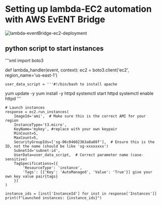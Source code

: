 # Setting up lambda-EC2 automation with AWS EvENT Bridge
![lambda-eventBridge-ec2-deployment](https://github.com/user-attachments/assets/abee8455-fddb-4ba5-97ad-02f2faa17bca)

## python script to start instances
'''xml 
import boto3

def lambda_handler(event, context):
    ec2 = boto3.client('ec2', region_name='us-east-1')
    
    user_data_script = '''#!/bin/bash to install apache
yum update -y
yum install -y httpd
systemctl start httpd
systemctl enable httpd
'''

    # Launch instances
    response = ec2.run_instances(
        ImageId='ami',  # Make sure this is the correct AMI for your region
        InstanceType='t3.micro',
        KeyName='mykey', #replace with your own keypair
        MinCount=5,
        MaxCount=5,
        SecurityGroupIds=['sg-06c04602363a8a88f'],  # Ensure this is the ID, not the name (should be like 'sg-xxxxxxxx')
        SubnetId='subnet-id',
        UserData=user_data_script,  # Correct parameter name (case-sensitive)
        TagSpecifications=[{
            'ResourceType': 'instance',
            'Tags': [{'Key': 'AutoManaged', 'Value': 'True'}] give your own key value pair{tags}
        }]
    )
    
    instance_ids = [inst['InstanceId'] for inst in response['Instances']]
    print(f"Launched instances: {instance_ids}")



